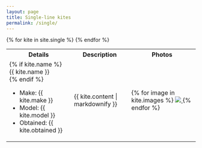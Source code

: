 ```yaml
---
layout: page
title: Single-line kites
permalink: /single/
---
```


<table>
<tr>
  <th>Details</th>
  <th>Description</th>
  <th>Photos</th>
</tr>
{% for kite in site.single %}
<tr>
  <td>
    {% if kite.name %}
      <div class="kiteName">{{ kite.name }}</div>
    {% endif %}
    <ul>
      <li>Make: {{ kite.make }}</li>
      <li>Model: {{ kite.model }}</li>
      <li>Obtained: {{ kite.obtained }}</li>
    </ul>
  </td>
  <td>{{ kite.content | markdownify }}</td>
  <td>
    {% for image in kite.images %}
      <a class="spotlight"
        href="{{ site.baseurl }}/assets/images/{{ image }}"
        title="{{ kite.content | markdownify }}">
        <img src="{{ site.baseurl }}/assets/images/{{ image }}">
      </a>
    {% endfor %}
  </td>
</tr>
{% endfor %}
</table>
